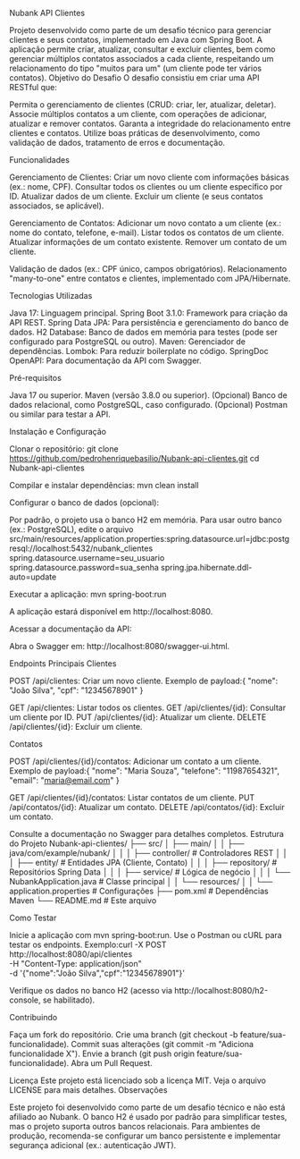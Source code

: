 Nubank API Clientes

Projeto desenvolvido como parte de um desafio técnico para gerenciar clientes e seus contatos, implementado em Java com Spring Boot. A aplicação permite criar, atualizar, consultar e excluir clientes, bem como gerenciar múltiplos contatos associados a cada cliente, respeitando um relacionamento do tipo "muitos para um" (um cliente pode ter vários contatos).
Objetivo do Desafio
O desafio consistiu em criar uma API RESTful que:

Permita o gerenciamento de clientes (CRUD: criar, ler, atualizar, deletar).
Associe múltiplos contatos a um cliente, com operações de adicionar, atualizar e remover contatos.
Garanta a integridade do relacionamento entre clientes e contatos.
Utilize boas práticas de desenvolvimento, como validação de dados, tratamento de erros e documentação.

Funcionalidades

Gerenciamento de Clientes:
Criar um novo cliente com informações básicas (ex.: nome, CPF).
Consultar todos os clientes ou um cliente específico por ID.
Atualizar dados de um cliente.
Excluir um cliente (e seus contatos associados, se aplicável).


Gerenciamento de Contatos:
Adicionar um novo contato a um cliente (ex.: nome do contato, telefone, e-mail).
Listar todos os contatos de um cliente.
Atualizar informações de um contato existente.
Remover um contato de um cliente.


Validação de dados (ex.: CPF único, campos obrigatórios).
Relacionamento "many-to-one" entre contatos e clientes, implementado com JPA/Hibernate.

Tecnologias Utilizadas

Java 17: Linguagem principal.
Spring Boot 3.1.0: Framework para criação da API REST.
Spring Data JPA: Para persistência e gerenciamento do banco de dados.
H2 Database: Banco de dados em memória para testes (pode ser configurado para PostgreSQL ou outro).
Maven: Gerenciador de dependências.
Lombok: Para reduzir boilerplate no código.
SpringDoc OpenAPI: Para documentação da API com Swagger.

Pré-requisitos

Java 17 ou superior.
Maven (versão 3.8.0 ou superior).
(Opcional) Banco de dados relacional, como PostgreSQL, caso configurado.
(Opcional) Postman ou similar para testar a API.

Instalação e Configuração

Clonar o repositório:
git clone https://github.com/pedrohenriquebasilio/Nubank-api-clientes.git
cd Nubank-api-clientes


Compilar e instalar dependências:
mvn clean install


Configurar o banco de dados (opcional):

Por padrão, o projeto usa o banco H2 em memória.
Para usar outro banco (ex.: PostgreSQL), edite o arquivo src/main/resources/application.properties:spring.datasource.url=jdbc:postgresql://localhost:5432/nubank_clientes
spring.datasource.username=seu_usuario
spring.datasource.password=sua_senha
spring.jpa.hibernate.ddl-auto=update




Executar a aplicação:
mvn spring-boot:run

A aplicação estará disponível em http://localhost:8080.

Acessar a documentação da API:

Abra o Swagger em: http://localhost:8080/swagger-ui.html.



Endpoints Principais
Clientes

POST /api/clientes: Criar um novo cliente.
Exemplo de payload:{
  "nome": "João Silva",
  "cpf": "12345678901"
}




GET /api/clientes: Listar todos os clientes.
GET /api/clientes/{id}: Consultar um cliente por ID.
PUT /api/clientes/{id}: Atualizar um cliente.
DELETE /api/clientes/{id}: Excluir um cliente.

Contatos

POST /api/clientes/{id}/contatos: Adicionar um contato a um cliente.
Exemplo de payload:{
  "nome": "Maria Souza",
  "telefone": "11987654321",
  "email": "maria@email.com"
}




GET /api/clientes/{id}/contatos: Listar contatos de um cliente.
PUT /api/contatos/{id}: Atualizar um contato.
DELETE /api/contatos/{id}: Excluir um contato.

Consulte a documentação no Swagger para detalhes completos.
Estrutura do Projeto
Nubank-api-clientes/
├── src/
│   ├── main/
│   │   ├── java/com/example/nubank/
│   │   │   ├── controller/    # Controladores REST
│   │   │   ├── entity/        # Entidades JPA (Cliente, Contato)
│   │   │   ├── repository/    # Repositórios Spring Data
│   │   │   ├── service/       # Lógica de negócio
│   │   │   └── NubankApplication.java  # Classe principal
│   │   └── resources/
│   │       └── application.properties  # Configurações
├── pom.xml                    # Dependências Maven
└── README.md                  # Este arquivo

Como Testar

Inicie a aplicação com mvn spring-boot:run.
Use o Postman ou cURL para testar os endpoints. Exemplo:curl -X POST http://localhost:8080/api/clientes \
-H "Content-Type: application/json" \
-d '{"nome":"João Silva","cpf":"12345678901"}'


Verifique os dados no banco H2 (acesso via http://localhost:8080/h2-console, se habilitado).

Contribuindo

Faça um fork do repositório.
Crie uma branch (git checkout -b feature/sua-funcionalidade).
Commit suas alterações (git commit -m "Adiciona funcionalidade X").
Envie a branch (git push origin feature/sua-funcionalidade).
Abra um Pull Request.

Licença
Este projeto está licenciado sob a licença MIT. Veja o arquivo LICENSE para mais detalhes.
Observações

Este projeto foi desenvolvido como parte de um desafio técnico e não está afiliado ao Nubank.
O banco H2 é usado por padrão para simplificar testes, mas o projeto suporta outros bancos relacionais.
Para ambientes de produção, recomenda-se configurar um banco persistente e implementar segurança adicional (ex.: autenticação JWT).

